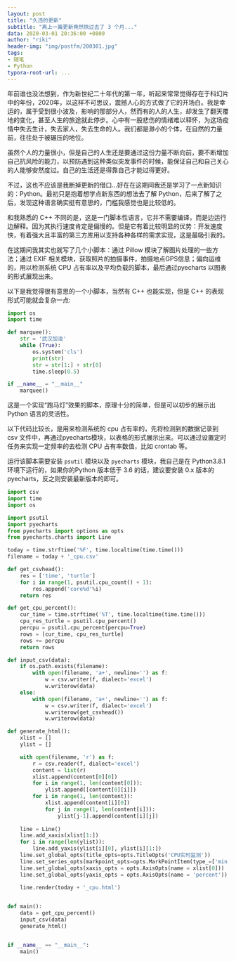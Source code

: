 ```yaml
---
layout: post
title: "久违的更新"
subtitle: "离上一篇更新竟然快过去了 3 个月..."
data: 2020-03-01 20:36:00 +0800
author: "riki"
header-img: "img/postfm/200301.jpg"
tags:
- 随笔
- Python
typora-root-url: ...
---
```


年前谁也没法想到，作为新世纪二十年代的第一年，听起来常常觉得存在于科幻片中的年份，2020年，以这样不可思议，震撼人心的方式做了它的开场白。我是幸运的，属于受到很小波及，影响的那部分人，然而有的人的人生，却发生了翻天覆地的变化，甚至人生的旅途就此停步。心中有一股悲伤的情绪难以释怀，为这场疫情中失去生计，失去家人，失去生命的人。我们都是渺小的个体，在自然的力量前，往往处于被碾压的地位。

虽然个人的力量很小，但是自己的人生还是要通过这份力量不断向前，要不断增加自己抗风险的能力，以预防遇到这种类似突发事件的时候，能保证自己和自己关心的人能够安然度过。自己的生活还是得靠自己才能过得更好。

不过，这也不应该是我断掉更新的借口...好在在这期间我还是学习了一点新知识的：Python。最初只是抱着想学点新东西的想法去了解 Python，后来了解了之后，发现这种语言确实挺有意思的，门槛我感觉也是比较低的。

和我熟悉的 C++ 不同的是，这是一门脚本性语言，它并不需要编译，而是边运行边解释。因为其执行速度肯定是偏慢的。但是它有着比较明显的优势：开发速度快，有着强大且丰富的第三方库用以支持各种各样的需求实现，这是最吸引我的。

在这期间我其实也就写了几个小脚本：通过 Pillow 模块了解图片处理的一些方法；通过 EXIF 相关模块，获取照片的拍摄事件，拍摄地点GPS信息；偏向运维的，用以检测系统 CPU 占有率以及平均负载的脚本，最后通过pyecharts 以图表的形式展现出来。

以下是我觉得很有意思的一个小脚本，当然有 C++ 也能实现，但是 C++ 的表现形式可能就会复杂一点:

```python
import os
import time

def marquee():
    str = '武汉加油'
    while (True):
        os.system('cls')
        print(str)
        str = str[1:] + str[0]
        time.sleep(0.5)

if __name__ = "__main__"
    marquee()
```

这是一个实现“跑马灯”效果的脚本，原理十分的简单，但是可以初步的展示出 Python 语言的灵活性。

以下代码比较长，是用来检测系统的 cpu 占有率的，先将检测到的数据记录到 csv 文件中，再通过pyecharts模块，以表格的形式展示出来。可以通过设置定时任务来实现一定频率的去检测 CPU 占有率数值，比如 crontab 等。

运行该脚本需要安装 `psutil` 模块以及 `pyecharts` 模块，我自己是在 Python3.8.1 环境下运行的，如果你的Python 版本低于 3.6 的话，建议要安装 0.x 版本的pyecharts，反之则安装最新版本的即可。

```python
import csv
import time
import os

import psutil
import pyecharts
from pyecharts import options as opts
from pyecharts.charts import Line

today = time.strftime('%F', time.localtime(time.time()))
filename = today + '_cpu.csv'

def get_csvhead():
    res = ['time', 'turtle']
    for i in range(1, psutil.cpu_count() + 1):
        res.append('core%d'%i)
    return res

def get_cpu_percent():
    cur_time = time.strftime('%T', time.localtime(time.time()))
    cpu_res_turtle = psutil.cpu_percent()
    percpu = psutil.cpu_percent(percpu=True)
    rows = [cur_time, cpu_res_turtle]
    rows += percpu
    return rows

def input_csv(data):
    if os.path.exists(filename):
        with open(filename, 'a+', newline='') as f:
            w = csv.writer(f, dialect='excel')
            w.writerow(data)
    else:
        with open(filename, 'a+', newline='') as f:
            w = csv.writer(f, dialect='excel')
            w.writerow(get_csvhead())
            w.writerow(data)

def generate_html():
    xlist = []
    ylist = []

    with open(filename, 'r') as f:
        r = csv.reader(f, dialect='excel')
        content = list(r)
        xlist.append(content[0][0])
        for i in range(1, len(content[0])):
            ylist.append([content[0][i]])
        for i in range(1, len(content)):
            xlist.append(content[i][0])
            for j in range(1, len(content[i])):
                ylist[j-1].append(content[i][j])
    
    line = Line()
    line.add_xaxis(xlist[1:])
    for i in range(len(ylist)):
        line.add_yaxis(ylist[i][0], ylist[i][1:])
    line.set_global_opts(title_opts=opts.TitleOpts('CPU实时监测'))
    line.set_series_opts(markpoint_opts=opts.MarkPointItem(type_=['min', 'max']))
    line.set_global_opts(xaxis_opts = opts.AxisOpts(name = xlist[0]))
    line.set_global_opts(yaxis_opts = opts.AxisOpts(name = 'percent'))

    line.render(today + '_cpu.html')
    

def main():
    data = get_cpu_percent()
    input_csv(data)
    generate_html()


if __name__ == "__main__":
    main()
```

